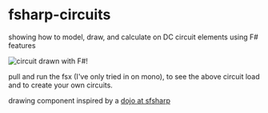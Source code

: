 fsharp-circuits
===============

showing how to model, draw, and calculate on DC circuit elements using F# features

![circuit drawn with F#!](https://raw2.github.com/orlandpm/fsharp-circuits/master/mycircuit.png)

pull and run the fsx (I've only tried in on mono), to see the above circuit load and to create your own circuits.

drawing component inspired by a [dojo at sfsharp](https://github.com/sfsharp/dojo-fractal-forest)
